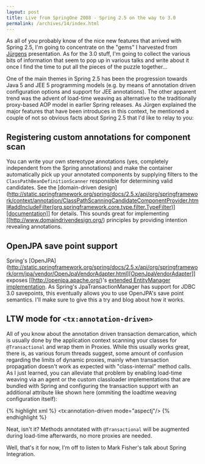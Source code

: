 ```yaml
---
layout: post
title: Live from SpringOne 2008 - Spring 2.5 on the way to 3.0
permalink: /archives/14/index.html
---
```

As all of you probably know of the nice new features that arrived with
Spring 2.5, I'm going to concentrate on the "gems" I harvested from
[Jürgens](http://blog.springsource.com/main/author/juergenh/) presentation. As for the 3.0 stuff, I'm going to collect the
various bits of information that seem to pop up in various talks and
write about it once I find the time to put all the pieces of the
puzzle together...

One of the main themes in Spring 2.5 has been the progression towards
Java 5 and JEE 5 programming models (e.g. by means of annotation
driven configuration options and support for JEE annotations). The
other apparent trend was the advent of load-time weaving as
alternative to the traditionally proxy-based AOP model in earlier
Spring releases. As Jürgen explained the major features that have been
introduces in this context, he mentioned a couple of not so obvious
facts about Spring 2.5 that I'd like to relay to you:

## Registering custom annotations for component scan 
You can write your own stereotype annotations (yes, completely independent from the
Spring annotations) and make the container automatically pick up your
annotated components by supplying filters to the
`ClassPathBeanDefinitionScanner` responsible for determining valid
candidates. See the [domain-driven design](http://static.springframework.org/spring/docs/2.5.x/api/org/springframework/context/annotation/ClassPathScanningCandidateComponentProvider.html#addIncludeFilter(org.springframework.core.type.filter.TypeFilter)][documentation]] for details. This sounds great for implementing [[http://www.domaindrivendesign.org/)
principles by providing intention revealing annotations.

## OpenJPA save point support
Spring's [OpenJPA](http://static.springframework.org/spring/docs/2.5.x/api/org/springframework/orm/jpa/vendor/OpenJpaVendorAdapter.html][OpenJpaVendorAdapter]] exposes [[http://openjpa.apache.org/)'s
[extended EntityManager implementation](http://openjpa.apache.org/docs/latest/javadoc/org/apache/openjpa/persistence/OpenJPAEntityManager.html). As Spring's JpaTransactionManager
has support for JDBC 3.0 savepoints, this eventually allows you to use
OpenJPA's save point semantics. I'll make sure to give this a try and
blog about how it works.

## LTW mode for `<tx:annotation-driven>`
All of you know
about the annotation driven transaction demarcation, which is usually
done by the application context scanning your classes for
`@Transactional` and wrap them in Proxies. While this usually works
great, there is, as various forum threads suggest, some amount of
confusion regarding the limits of dynamic proxies, mainly when
transaction propagation doesn't work as expected with "class-internal"
method calls. As I just learned, you can alleviate that problem by
enabling load-time weaving via an agent or the custom classloader
implementations that are bundled with Spring and configuring the
transaction support with an additional attribute like shown here
(ommiting the loadtime weaving configuration itself):

{% highlight xml %}
<tx:annotation-driven mode="aspectj"/>
{% endhighlight %}

Neat, isn't it? Methods annotated with `@Transactional` will be
augmented during load-time afterwards, no more proxies are needed.

Well, that's it for now, I'm off to listen to Mark Fisher's talk about
Spring Integration.
